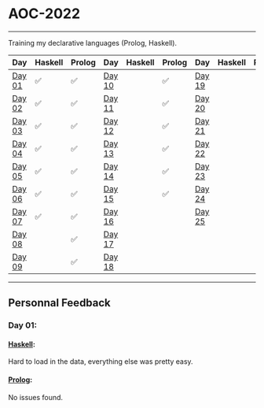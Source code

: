 # AOC-2022

---

Training my declarative languages (Prolog, Haskell).

| Day 	| Haskell 	| Prolog 	| Day 	| Haskell 	| Prolog 	| Day 	| Haskell 	| Prolog 	|
|-----	|--------	|--------	|-----	|--------	|--------	|-----	|--------	|--------	|
|  [Day 01](./haskell/aoc1.hs)	|    ✅   	|   ✅   	|  [Day 10](./Day_10)	|         |  ✅     	|  [Day 19](./Day_19)	|        	|        	|
|  [Day 02](./haskell/aoc2.hs)	|    ✅   	|   ✅   	|  [Day 11](./Day_11)	|        	|   ✅   	|  [Day 20](./Day_20)	|        	|         |
|  [Day 03](./haskell/aoc3.hs)	|    ✅   	|    ✅ 	|  [Day 12](./Day_12)	|      	|    ✅  	|  [Day 21](./Day_21)	|        	|        	|
|  [Day 04](./haskell/aoc4.hs)	|    ✅   	|     ✅ 	|  [Day 13](./Day_13)	|      	|  ✅    	|  [Day 22](./Day_22)	|        	|        	|
|  [Day 05](./haskell/aoc5.hs)	|    ✅   	|  ✅    	|  [Day 14](./Day_14)	|      	|   ✅   	|  [Day 23](./Day_23)	|        	|        	|
|  [Day 06](./Day_06)	| ✅	|   ✅    	|  [Day 15](./Day_15)	|      	|   ✅   	|  [Day 24](./Day_24)	|        	|        	|
|  [Day 07](./Day_07)	| ✅ |    ✅   	|  [Day 16](./Day_16)	|      	|      	|  [Day 25](./Day_25)	|        	|        	|
|  [Day 08](./Day_08)	|       	|    ✅   	|  [Day 17](./Day_17)	|        	|        	|     	|        	|        	|
|  [Day 09](./Day_09)	|       	|     ✅  	|  [Day 18](./Day_18)	|        	|        	|     	|        	|        	|

---

## Personnal Feedback

### Day 01:
#### [Haskell](./haskell/aoc1.hs):
Hard to load in the data, everything else was pretty easy.
#### [Prolog](./prolog/aoc1.pl):
No issues found.
